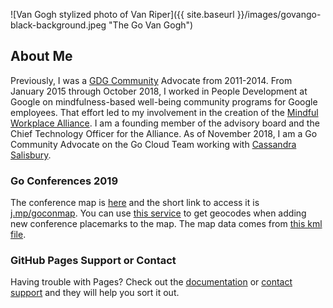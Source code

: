 ![Van Gogh stylized photo of Van Riper]({{ site.baseurl }}/images/govango-black-background.jpeg "The Go Van Gogh")

## About Me

Previously, I was a [GDG Community](https://meetup.com/pro/gdg) Advocate from 2011-2014. From January 2015 through October 2018, I worked in People Development at Google on mindfulness-based well-being community programs for Google employees. That effort led to my involvement in the creation of the [Mindful Workplace Alliance](https://www.mindfulworkplacemovement.com/alliance/). I am a founding member of the advisory board and the Chief Technology Officer for the Alliance.  As of November 2018, I am a Go Community Advocate on the Go Cloud Team working with [Cassandra Salisbury](https://twitter.com/cassandraoid).

### Go Conferences 2019

The conference map is [here](http://j.mp/goconmap) and the short link to access it is [j.mp/goconmap](http://j.mp/goconmap). You can use [this service](https://www.latlong.net/convert-address-to-lat-long.html) to get geocodes when adding new conference placemarks to the map. The map data comes from [this kml file](https://vanriper.github.io/goconmap.kml).

### GitHub Pages Support or Contact

Having trouble with Pages? Check out the [documentation](https://help.github.com/categories/github-pages-basics/) or [contact support](https://github.com/contact) and they will help you sort it out.
